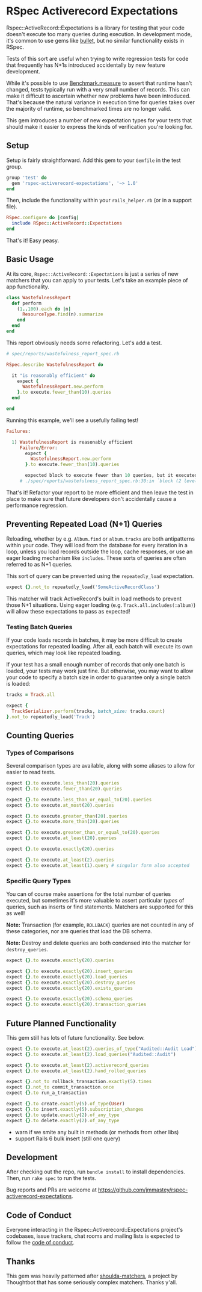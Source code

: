 # RSpec Activerecord Expectations

Rspec::ActiveRecord::Expectations is a library for testing that your code
doesn't execute too many queries during execution. In development mode, it's
common to use gems like [bullet](https://github.com/flyerhzm/bullet), but no
similar functionality exists in RSpec.

Tests of this sort are useful when trying to write regression tests for code
that frequently has N+1s introduced accidentally by new feature development.

While it's possible to use
[Benchmark.measure](https://ruby-doc.org/stdlib-2.7.3/libdoc/benchmark/rdoc/Benchmark.html#method-c-measure)
to assert that runtime hasn't changed, tests typically run with a very small
number of records. This can make it difficult to ascertain whether new problems
have been introduced. That's because the natural variance in execution time for
queries takes over the majority of runtime, so benchmarked times are no longer
valid.

This gem introduces a number of new expectation types for your tests that
should make it easier to express the kinds of verification you're looking for.

## Setup

Setup is fairly straightforward. Add this gem to your `Gemfile` in the test
group.

```ruby
group 'test' do
  gem 'rspec-activerecord-expectations', '~> 1.0'
end
```

Then, include the functionality within your `rails_helper.rb` (or in a support
file).

```ruby
RSpec.configure do |config|
  include RSpec::ActiveRecord::Expectations
end
```

That's it! Easy peasy.

## Basic Usage

At its core, `Rspec::ActiveRecord::Expectations` is just a series of new
matchers that you can apply to your tests. Let's take an example piece of app
functionality.

```ruby
class WastefulnessReport
  def perform
    (1..100).each do |n|
      ResourceType.find(n).summarize
    end
  end
end
```

This report obviously needs some refactoring. Let's add a test.

```ruby
# spec/reports/wastefulness_report_spec.rb

RSpec.describe WastefulnessReport do

  it "is reasonably efficient" do
    expect {
      WastefulnessReport.new.perform
    }.to execute.fewer_than(10).queries
  end

end
```

Running this example, we'll see a usefully failing test!

```ruby
Failures:

  1) WastefulnessReport is reasonably efficient
     Failure/Error:
       expect {
         WastefulnessReport.new.perform
       }.to execute.fewer_than(10).queries

       expected block to execute fewer than 10 queries, but it executed 100
     # ./spec/reports/wastefulness_report_spec.rb:30:in `block (2 levels) in <top (required)>'
```

That's it! Refactor your report to be more efficient and then leave the test in
place to make sure that future developers don't accidentally cause a
performance regression.

## Preventing Repeated Load (N+1) Queries

Reloading, whether by e.g. `Album.find` or `album.tracks` are both antipatterns
within your code. They will load from the database for every iteration in a
loop, unless you load records outside the loop, cache responses, or use an
eager loading mechanism like `includes`. These sorts of queries are often
referred to as N+1 queries.

This sort of query can be prevented using the `repeatedly_load` expectation.

```ruby
expect {}.not_to repeatedly_load('SomeActiveRecordClass')
```

This matcher will track ActiveRecord's built in load methods to prevent those
N+1 situations. Using eager loading (e.g. `Track.all.includes(:album)`) will
allow these expectations to pass as expected!

### Testing Batch Queries

If your code loads records in batches, it may be more difficult to create
expectations for repeated loading. After all, each batch will execute its own
queries, which may look like repeated loading.

If your test has a small enough number of records that only one batch is
loaded, your tests may work just fine. But otherwise, you may want to allow
your code to specify a batch size in order to guarantee only a single batch
is loaded:

```ruby
tracks = Track.all

expect {
  TrackSerializer.perform(tracks, batch_size: tracks.count)
}.not_to repeatedly_load('Track')
```

## Counting Queries

### Types of Comparisons

Several comparison types are available, along with some aliases to allow for
easier to read tests.

```ruby
expect {}.to execute.less_than(20).queries
expect {}.to execute.fewer_than(20).queries

expect {}.to execute.less_than_or_equal_to(20).queries
expect {}.to execute.at_most(20).queries

expect {}.to execute.greater_than(20).queries
expect {}.to execute.more_than(20).queries

expect {}.to execute.greater_than_or_equal_to(20).queries
expect {}.to execute.at_least(20).queries

expect {}.to execute.exactly(20).queries

expect {}.to execute.at_least(2).queries
expect {}.to execute.at_least(1).query # singular form also accepted
```

### Specific Query Types

You can of course make assertions for the total number of queries executed, but
sometimes it's more valuable to assert particular _types_ of queries, such as
inserts or find statements. Matchers are supported for this as well!

**Note:** Transaction (for example, `ROLLBACK`) queries are not counted in any of these
categories, nor are queries that load the DB schema.

**Note:** Destroy and delete queries are both condensed into the matcher for
`destroy_queries`.

```ruby
expect {}.to execute.exactly(20).queries

expect {}.to execute.exactly(20).insert_queries
expect {}.to execute.exactly(20).load_queries
expect {}.to execute.exactly(20).destroy_queries
expect {}.to execute.exactly(20).exists_queries

expect {}.to execute.exactly(20).schema_queries
expect {}.to execute.exactly(20).transaction_queries
```

## Future Planned Functionality

This gem still has lots of future functionality. See below.

```ruby
expect {}.to execute.at_least(2).queries_of_type("Audited::Audit Load")
expect {}.to execute.at_least(2).load_queries("Audited::Audit")

expect {}.to execute.at_least(2).activerecord_queries
expect {}.to execute.at_least(2).hand_rolled_queries

expect {}.not_to rollback_transaction.exactly(5).times
expect {}.not_to commit_transaction.once
expect {}.to run_a_transaction

expect {}.to create.exactly(5).of_type(User)
expect {}.to insert.exactly(5).subscription_changes
expect {}.to update.exactly(2).of_any_type
expect {}.to delete.exactly(2).of_any_type
```

- warn if we smite any built in methods (or methods from other libs)
- support Rails 6 bulk insert (still one query)

## Development

After checking out the repo, run `bundle install` to install dependencies.
Then, run `rake spec` to run the tests.

Bug reports and PRs are welcome at
https://github.com/jmmastey/rspec-activerecord-expectations.

## Code of Conduct

Everyone interacting in the Rspec::Activerecord::Expectations project's
codebases, issue trackers, chat rooms and mailing lists is expected to follow
the [code of
conduct](https://github.com/jmmastey/rspec-activerecord-expectations/blob/master/CODE_OF_CONDUCT.md).

## Thanks

This gem was heavily patterned after
[shoulda-matchers](https://github.com/thoughtbot/shoulda-matchers), a project
by Thoughtbot that has some seriously complex matchers. Thanks y'all.
